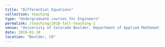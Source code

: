 ```yaml
---
title: "Differential Equations"
collection: teaching
type: "Undergraduate courses for Engineers"
permalink: /teaching/2018-fall-teaching-1
venue: "University of Colorado Boulder, Department of Applied Mathematics"
date: 2019-01-10
location: "Boulder, CO"
---
```



